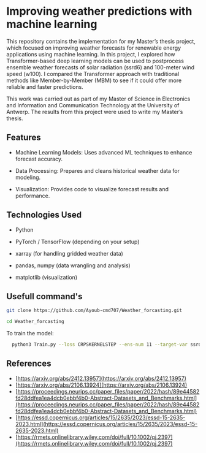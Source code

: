 # Improving weather predictions with machine learning
This repository contains the implementation for my Master’s thesis project, which focused on improving weather forecasts for renewable energy applications using machine learning. In this project, I explored how Transformer-based deep learning models can be used to postprocess ensemble weather forecasts of solar radiation (ssrd6) and 100-meter wind speed (w100). I compared the Transformer approach with traditional methods like Member-by-Member (MBM) to see if it could offer more reliable and faster predictions.

This work was carried out as part of my Master of Science in Electronics and Information and Communication Technology at the University of Antwerp. The results from this project were used to write my Master’s thesis.
## Features
- Machine Learning Models: Uses advanced ML techniques to enhance forecast accuracy.

- Data Processing: Prepares and cleans historical weather data for modeling.

- Visualization: Provides code to visualize forecast results and performance.


## Technologies Used
- Python

- PyTorch / TensorFlow (depending on your setup)

- xarray (for handling gridded weather data)

- pandas, numpy (data wrangling and analysis)

- matplotlib (visualization)


## Usefull command's
```bash
git clone https://github.com/Ayoub-cmd707/Weather_forcasting.git
```
```bash
cd Weather_forcasting
```
To train the model:
```bash
  python3 Train.py --loss CRPSKERNELSTEP --ens-num 11 --target-var ssrd6 --lr 0.001 --epochs 50 --batch-size 2 --nheads 8 --num_blocks 4 --projection_channels 64 --mlp_mult 4 --num_predictors=18
```
## References
- [https://arxiv.org/abs/2412.13957](https://arxiv.org/abs/2412.13957)
- [https://arxiv.org/abs/2106.13924](https://arxiv.org/abs/2106.13924)
- [https://proceedings.neurips.cc/paper_files/paper/2022/hash/89e44582fd28ddfea1ea4dcb0ebbf4b0-Abstract-Datasets_and_Benchmarks.html](https://proceedings.neurips.cc/paper_files/paper/2022/hash/89e44582fd28ddfea1ea4dcb0ebbf4b0-Abstract-Datasets_and_Benchmarks.html)
- [https://essd.copernicus.org/articles/15/2635/2023/essd-15-2635-2023.html](https://essd.copernicus.org/articles/15/2635/2023/essd-15-2635-2023.html)
- [https://rmets.onlinelibrary.wiley.com/doi/full/10.1002/qj.2397](https://rmets.onlinelibrary.wiley.com/doi/full/10.1002/qj.2397)
